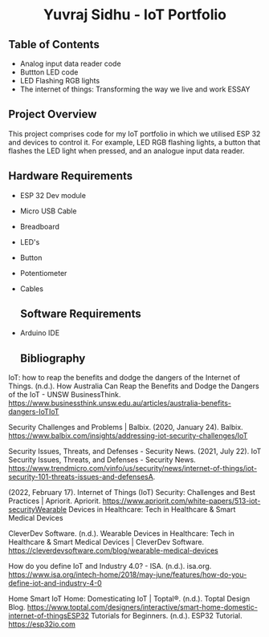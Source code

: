 
<h1 align="center">
  Yuvraj Sidhu - IoT Portfolio
  <br>
</h1>


## Table of Contents

- Analog input data reader code
- Buttton LED code
- LED Flashing RGB lights
- The internet of things: Transforming the way we live and work ESSAY

## Project Overview

This project comprises code for my IoT portfolio in which we utilised ESP 32 and devices to control it. For example, LED RGB flashing lights, a button that flashes the LED light when pressed, and an analogue input data reader. 


## Hardware Requirements
- ESP 32 Dev module
- Micro USB Cable
- Breadboard
- LED's
- Button
- Potentiometer
- Cables

  ## Software Requirements
- Arduino IDE

  ## Bibliography
IoT: how to reap the benefits and dodge the dangers of the Internet of Things. (n.d.). How Australia Can Reap the Benefits and Dodge the Dangers of the IoT - UNSW BusinessThink. https://www.businessthink.unsw.edu.au/articles/australia-benefits-dangers-IoTIoT

Security Challenges and Problems | Balbix. (2020, January 24). Balbix. https://www.balbix.com/insights/addressing-iot-security-challenges/IoT 

Security Issues, Threats, and Defenses - Security News. (2021, July 22). IoT Security Issues, Threats, and Defenses - Security News. https://www.trendmicro.com/vinfo/us/security/news/internet-of-things/iot-security-101-threats-issues-and-defensesA. 

(2022, February 17). Internet of Things (IoT) Security: Challenges and Best Practices | Apriorit. Apriorit. https://www.apriorit.com/white-papers/513-iot-securityWearable Devices in Healthcare: Tech in Healthcare & Smart Medical Devices 

CleverDev Software. (n.d.). Wearable Devices in Healthcare: Tech in Healthcare & Smart Medical Devices | CleverDev Software. https://cleverdevsoftware.com/blog/wearable-medical-devices

How do you define IoT and Industry 4.0? - ISA. (n.d.). isa.org. https://www.isa.org/intech-home/2018/may-june/features/how-do-you-define-iot-and-industry-4-0

Home Smart IoT Home: Domesticating IoT | Toptal®. (n.d.). Toptal Design Blog. https://www.toptal.com/designers/interactive/smart-home-domestic-internet-of-thingsESP32 Tutorials for Beginners. (n.d.). ESP32 Tutorial. https://esp32io.com









